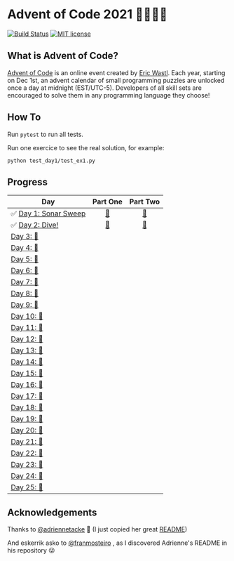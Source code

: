 # Advent of Code 2021 🎄👨‍💻🎄

[![Build Status](https://github.com/anxodio/aoc2020/workflows/build/badge.svg)](https://github.com/anxodio/aoc2020/actions)
[![MIT license](https://img.shields.io/badge/License-MIT-blue.svg)](https://opensource.org/licenses/MIT)

## What is Advent of Code?

[Advent of Code](http://adventofcode.com) is an online event created by [Eric Wastl](https://twitter.com/ericwastl). Each year, starting on Dec 1st, an advent calendar of small programming puzzles are unlocked once a day at midnight (EST/UTC-5). Developers of all skill sets are encouraged to solve them in any programming language they choose!

## How To

Run `pytest` to run all tests.

Run one exercice to see the real solution, for example:

```
python test_day1/test_ex1.py
```

## Progress

| Day                                                                                           |                                 Part One                                  |                                 Part Two                                  |
| --------------------------------------------------------------------------------------------- | :-----------------------------------------------------------------------: | :-----------------------------------------------------------------------: |
| ✅ [Day 1: Sonar Sweep](https://github.com/anxodio/aoc2021/tree/main/test_day01/exercise.txt) | [🌟](https://github.com/anxodio/aoc2021/tree/main/test_day01/test_ex1.py) | [🌟](https://github.com/anxodio/aoc2021/tree/main/test_day01/test_ex2.py) |
| ✅ [Day 2: Dive! ](https://github.com/anxodio/aoc2021/tree/main/test_day02/exercise.txt)      | [🌟](https://github.com/anxodio/aoc2021/tree/main/test_day02/test_ex3.py) | [🌟](https://github.com/anxodio/aoc2021/tree/main/test_day02/test_ex4.py) |
| [Day 3: 🚧 ]()                                                                                |                                                                           |                                                                           |
| [Day 4: 🚧 ]()                                                                                |                                                                           |                                                                           |
| [Day 5: 🚧 ]()                                                                                |                                                                           |                                                                           |
| [Day 6: 🚧 ]()                                                                                |                                                                           |                                                                           |
| [Day 7: 🚧 ]()                                                                                |                                                                           |                                                                           |
| [Day 8: 🚧 ]()                                                                                |                                                                           |                                                                           |
| [Day 9: 🚧 ]()                                                                                |                                                                           |                                                                           |
| [Day 10: 🚧 ]()                                                                               |                                                                           |                                                                           |
| [Day 11: 🚧 ]()                                                                               |                                                                           |                                                                           |
| [Day 12: 🚧 ]()                                                                               |                                                                           |                                                                           |
| [Day 13: 🚧 ]()                                                                               |                                                                           |                                                                           |
| [Day 14: 🚧 ]()                                                                               |                                                                           |                                                                           |
| [Day 15: 🚧 ]()                                                                               |                                                                           |                                                                           |
| [Day 16: 🚧 ]()                                                                               |                                                                           |                                                                           |
| [Day 17: 🚧 ]()                                                                               |                                                                           |                                                                           |
| [Day 18: 🚧 ]()                                                                               |                                                                           |                                                                           |
| [Day 19: 🚧 ]()                                                                               |                                                                           |                                                                           |
| [Day 20: 🚧 ]()                                                                               |                                                                           |                                                                           |
| [Day 21: 🚧 ]()                                                                               |                                                                           |                                                                           |
| [Day 22: 🚧 ]()                                                                               |                                                                           |                                                                           |
| [Day 23: 🚧 ]()                                                                               |                                                                           |                                                                           |
| [Day 24: 🚧 ]()                                                                               |                                                                           |                                                                           |
| [Day 25: 🚧 ]()                                                                               |                                                                           |                                                                           |

## Acknowledgements

Thanks to [@adriennetacke](https://github.com/adriennetacke) 🙌 (I just copied her great [README](https://github.com/adriennetacke/advent-of-code-2020/))

And eskerrik asko to [@franmosteiro](https://github.com/franmosteiro) , as I discovered Adrienne's README in his repository 😜
